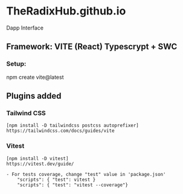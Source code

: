 # TheRadixHub.github.io
Dapp Interface

## Framework: VITE (React) Typescrypt + SWC
### Setup:
npm create vite@latest

## Plugins added
### Tailwind CSS
    [npm install -D tailwindcss postcss autoprefixer]
    https://tailwindcss.com/docs/guides/vite

### Vitest
    [npm install -D vitest]
    https://vitest.dev/guide/

    - For tests coverage, change "test" value in 'package.json'
        "scripts": { "test": vitest }
        "scripts": { "test": "vitest --coverage"}

